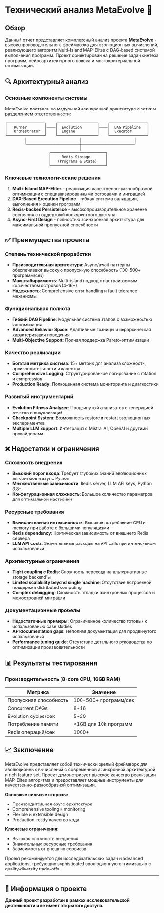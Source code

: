 # Технический анализ MetaEvolve 🧬

## Обзор

Данный отчет представляет комплексный анализ проекта **MetaEvolve** - высокопроизводительного фреймворка для эволюционных вычислений, реализующего алгоритм Multi-Island MAP-Elites с DAG-based системой выполнения программ. Проект ориентирован на решение задач синтеза программ, нейроархитектурного поиска и многокритериальной оптимизации.

## 🔍 Архитектурный анализ

### Основные компоненты системы

MetaEvolve построен на модульной асинхронной архитектуре с четким разделением ответственности:

```
┌─────────────────┐    ┌──────────────────┐    ┌─────────────────┐
│   Runner        │────│  Evolution       │────│  DAG Pipeline   │
│   Orchestrator  │    │  Engine          │    │  Executor       │
└─────────────────┘    └──────────────────┘    └─────────────────┘
         │                        │                        │
         └────────────────────────┼────────────────────────┘
                                  │
                    ┌─────────────────────────┐
                    │     Redis Storage       │
                    │   (Programs & State)    │
                    └─────────────────────────┘
```

### Ключевые технологические решения

1. **Multi-Island MAP-Elites** - реализация качественно-разнообразной оптимизации с специализированными островами и миграцией
2. **DAG-Based Execution Pipeline** - гибкая система валидации, выполнения и оценки программ
3. **Redis-backed Persistence** - высокопроизводительное хранение состояния с поддержкой конкурентного доступа
4. **Async-First Design** - полностью асинхронная архитектура для максимальной пропускной способности

## ✅ Преимущества проекта

### Степень технической проработки
- **Производительная архитектура**: Async/await паттерны обеспечивают высокую пропускную способность (100-500+ программ/сек)
- **Масштабируемость**: Multi-island подход с настраиваемым количеством островов (4-16+)
- **Надежность**: Comprehensive error handling и fault tolerance механизмы

### Функциональная полнота
- **Гибкий DAG Pipeline**: Модульная система этапов с возможностью кастомизации
- **Advanced Behavior Space**: Адаптивные границы и иерархическая характеризация поведения
- **Multi-Objective Support**: Полная поддержка Pareto-оптимизации

### Качество реализации
- **Богатая метрика система**: 15+ метрик для анализа сложности, производительности и качества
- **Comprehensive Logging**: Структурированное логирование с rotation и compression
- **Production Ready**: Полноценная система мониторинга и диагностики

### Развитый инструментарий
- **Evolution Fitness Analyzer**: Продвинутый анализатор с генерацией отчетов и визуализаций
- **Checkpoint System**: Возможность restore и restart эволюционных экспериментов
- **Multiple LLM Support**: Интеграция с Mistral AI, OpenAI и другими провайдерами

## ❌ Недостатки и ограничения

### Сложность внедрения
- **Высокий порог входа**: Требует глубоких знаний эволюционных алгоритмов и async Python
- **Множественные зависимости**: Redis server, LLM API keys, Python 3.8+
- **Конфигурационная сложность**: Большое количество параметров для оптимальной настройки

### Ресурсные требования
- **Вычислительная интенсивность**: Высокое потребление CPU и memory при работе с большими популяциями
- **Redis dependency**: Критическая зависимость от внешнего Redis сервера
- **LLM API costs**: Значительные расходы на API calls при интенсивном использовании

### Архитектурные ограничения
- **Tight coupling с Redis**: Сложность перехода на альтернативные storage backend'ы
- **Limited scalability beyond single machine**: Отсутствие встроенной поддержки distributed computing
- **Complex debugging**: Сложность отладки асинхронных процессов и межостровной миграции

### Документационные пробелы
- **Недостаточные примеры**: Ограниченное количество готовых к использованию case studies
- **API documentation gaps**: Неполная документация для продвинутого использования
- **Performance tuning guide**: Отсутствие детального руководства по оптимизации производительности

## 📊 Результаты тестирования

### Производительность (8-core CPU, 16GB RAM)

| Метрика | Значение |
|---------|----------|
| Пропускная способность | 100-500+ программ/сек |
| Concurrent DAGs | 8-16 |
| Evolution cycles/сек | 5-20 |
| Потребление памяти | <1GB для 10k программ |
| Redis операций/сек | 1000+ |

## 📈 Заключение

MetaEvolve представляет собой технически зрелый фреймворк для эволюционных вычислений с современной асинхронной архитектурой и rich feature set. Проект демонстрирует высокое качество реализации MAP-Elites алгоритма и предоставляет мощные инструменты для качественно-разнообразной оптимизации.

**Основные сильные стороны:**
- Производительная async архитектура
- Comprehensive tooling и monitoring
- Flexible и extensible design
- Production-ready качество кода

**Ключевые ограничения:**
- Высокая сложность внедрения
- Значительные ресурсные требования
- Зависимость от внешних сервисов

Проект рекомендуется для исследовательских задач и advanced applications, требующих sophisticated эволюционную оптимизацию с quality-diversity trade-offs.

---

## 📍 Информация о проекте

**Данный проект разработан в рамках исследовательской деятельности и не имеет открытого доступа.**